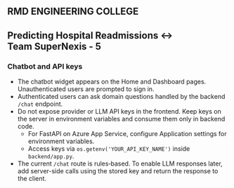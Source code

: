 ﻿## RMD ENGINEERING COLLEGE


## Predicting Hospital Readmissions <-> Team SuperNexis - 5

### Chatbot and API keys

- The chatbot widget appears on the Home and Dashboard pages. Unauthenticated users are prompted to sign in.
- Authenticated users can ask domain questions handled by the backend `/chat` endpoint.
- Do not expose provider or LLM API keys in the frontend. Keep keys on the server in environment variables and consume them only in backend code.
  - For FastAPI on Azure App Service, configure Application settings for environment variables.
  - Access keys via `os.getenv('YOUR_API_KEY_NAME')` inside `backend/app.py`.
- The current `/chat` route is rules‑based. To enable LLM responses later, add server-side calls using the stored key and return the response to the client.